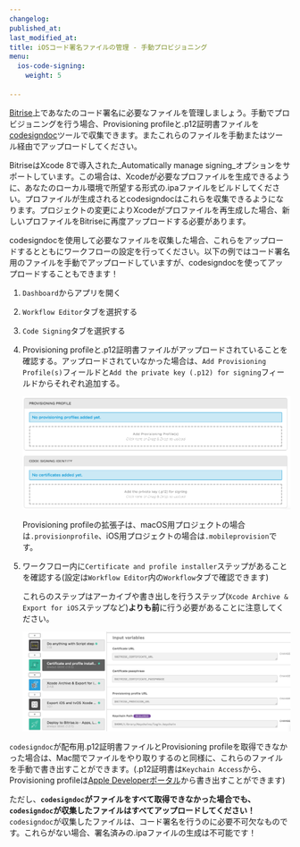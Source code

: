 ```yaml
---
changelog:
published_at:
last_modified_at:
title: iOSコード署名ファイルの管理 - 手動プロビジョニング
menu:
  ios-code-signing:
    weight: 5

---
```

[Bitrise](https://www.bitrise.io)上であなたのコード署名に必要なファイルを管理しましょう。手動でプロビジョニングを行う場合、Provisioning profileと.p12証明書ファイルを[codesigndoc](https://github.com/bitrise-tools/codesigndoc)ツールで収集できます。またこれらのファイルを手動またはツール経由でアップロードしてください。

BitriseはXcode 8で導入された_Automatically manage signing_オプションをサポートしています。この場合は、Xcodeが必要なプロファイルを生成できるように、あなたのローカル環境で所望する形式の.ipaファイルをビルドしてください。プロファイルが生成されるとcodesigndocはこれらを収集できるようになります。プロジェクトの変更によりXcodeがプロファイルを再生成した場合、新しいプロファイルをBitriseに再度アップロードする必要があります。

codesigndocを使用して必要なファイルを収集した場合、これらをアップロードするとともにワークフローの設定を行ってください。以下の例ではコード署名用のファイルを手動でアップロードしていますが、codesigndocを使ってアップロードすることもできます！

1. `Dashboard`からアプリを開く
2. `Workflow Editor`タブを選択する
3. `Code Signing`タブを選択する
4. Provisioning profileと.p12証明書ファイルがアップロードされていることを確認する。アップロードされていなかった場合は、`Add Provisioning Profile(s)`フィールドと`Add the private key (.p12) for signing`フィールドからそれぞれ追加する。

   ![Uploading certificates and Provisioning Profiles](/img/code-signing/ios-code-signing/provisioning-and-certificate-upload.png)

   Provisioning profileの拡張子は、macOS用プロジェクトの場合は`.provisionprofile`、iOS用プロジェクトの場合は`.mobileprovision`です。
5. ワークフロー内に`Certificate and profile installer`ステップがあることを確認する(設定は`Workflow Editor`内の`Workflow`タブで確認できます)

   これらのステップはアーカイブや書き出しを行うステップ(`Xcode Archive & Export for iOS`ステップなど)**よりも前**に行う必要があることに注意してください。

   ![Certificate and profile installer step in your workflow](/img/code-signing/ios-code-signing/workflow-with-cert-prof-inst.png)

`codesigndoc`が配布用.p12証明書ファイルとProvisioning profileを取得できなかった場合は、Mac間でファイルをやり取りするのと同様に、これらのファイルを手動で書き出すことができます。(.p12証明書は`Keychain Access`から、 Provisioning profileは[Apple Developerポータル](https://developer.apple.com/)から書き出すことができます)

ただし、__`codesigndoc`がファイルをすべて取得できなかった場合でも、`codesigndoc`が収集したファイルはすべてアップロードしてください！__`codesigndoc`が収集したファイルは、コード署名を行うのに必要不可欠なものです。これらがない場合、署名済みの.ipaファイルの生成は不可能です！